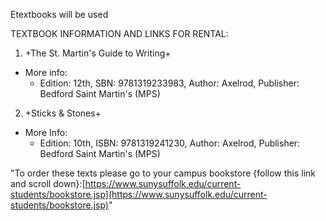 Etextbooks will be used

TEXTBOOK INFORMATION AND LINKS FOR RENTAL:
1. +The St. Martin's Guide to Writing+
- More info:
	- Edition: 12th, SBN: 9781319233983, Author: Axelrod, Publisher: Bedford Saint Martin's (MPS)
2. +Sticks & Stones+
- More Info:
	- Edition: 10th, ISBN: 9781319241230, Author: Axelrod, Publisher: Bedford Saint Martin's (MPS)

"To order these texts please go to your campus bookstore {follow this link and scroll down}:[https://www.sunysuffolk.edu/current-students/bookstore.jsp](https://www.sunysuffolk.edu/current-students/bookstore.jsp)"
